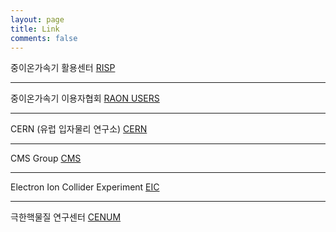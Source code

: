 ```yaml
---
layout: page
title: Link
comments: false
---
```


중이온가속기 활용센터 
<a href="https://risp.ibs.re.kr/html/risp_kr/">RISP</a>

* * *
중이온가속기 이용자협회
<a href="http://www.raonusers.org">RAON USERS</a>

***
CERN (유럽 입자물리 연구소)
<a href="https://cern.ch">CERN</a>

***
CMS Group
<a href="https://cms.cern">CMS</a>

***
Electron Ion Collider Experiment
<a href="https://www.bnl.gov/eic/">EIC</a>


***
극한핵물질 연구센터
<a href="http://cenum.korea.ac.kr/#!index.md">CENUM</a>
